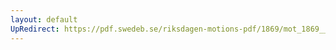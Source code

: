 ```yaml
---
layout: default
UpRedirect: https://pdf.swedeb.se/riksdagen-motions-pdf/1869/mot_1869__ak__00151/mot_1869__ak__00151_002.pdf
---
```

